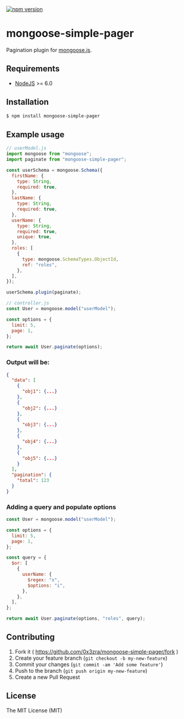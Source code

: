 [![npm version](https://badge.fury.io/js/mongoose-simple-pager@2x.png)](https://badge.fury.io/js/mongoose-simple-pager)

# mongoose-simple-pager

Pagination plugin for [mongoose.js](http://mongoosejs.com/).

## Requirements

- [NodeJS](https://nodejs.org/en/) >= 6.0

## Installation

```bash
$ npm install mongoose-simple-pager
```

## Example usage

```javascript
// userModel.js
import mongoose from "mongoose";
import paginate from "mongoose-simple-pager";

const userSchema = mongoose.Schema({
  firstName: {
    type: String,
    required: true,
  },
  lastName: {
    type: String,
    required: true,
  },
  userName: {
    type: String,
    required: true,
    unique: true,
  },
  roles: [
    {
      type: mongoose.SchemaTypes.ObjectId,
      ref: "roles",
    },
  ],
});

userSchema.plugin(paginate);
```

```js
// controller.js
const User = mongoose.model("userModel");

const options = {
  limit: 5,
  page: 1,
};

return await User.paginate(options);
```

### Output will be:

```json
{
  "data": [
    {
      "obj1": {...}
    },
    {
      "obj2": {...}
    },
    {
      "obj3": {...}
    },
    {
      "obj4": {...}
    },
    {
      "obj5": {...}
    }
  ],
  "pagination": {
    "total": 123
  }
}
```

### Adding a query and populate options

```javascript
const User = mongoose.model("userModel");

const options = {
  limit: 5,
  page: 1,
};

const query = {
  $or: [
    {
      userName: {
        $regex: "x",
        $options: "i",
      },
    },
  ],
};

return await User.paginate(options, "roles", query);
```

## Contributing

1. Fork it ( https://github.com/0x3zra/mongoose-simple-pager/fork )
2. Create your feature branch (`git checkout -b my-new-feature`)
3. Commit your changes (`git commit -am 'Add some feature'`)
4. Push to the branch (`git push origin my-new-feature`)
5. Create a new Pull Request

## License

The MIT License (MIT)
